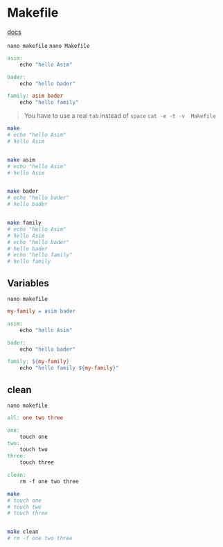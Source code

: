 # Makefile
[docs](https://makefiletutorial.com/)


`nano makefile`
`nano Makefile`
```makefile
asim:
	echo "hello Asim"

bader:
	echo "hello bader"

family: asim bader
	echo "hello family"
```
> You have to use a real `tab` instead of `space`
> `cat -e -t -v  Makefile`

```bash
make
# echo "hello Asim"
# hello Asim


make asim
# echo "hello Asim"
# hello Asim


make bader
# echo "hello bader"
# hello bader


make family
# echo "hello Asim"
# hello Asim
# echo "hello bader"
# hello bader
# echo "hello family"
# hello family
```

## Variables
`nano makefile`
```makefile
my-family = asim bader

asim:
	echo "hello Asim"

bader:
	echo "hello bader"

family: ${my-family}
	echo "hello family ${my-family}"
```


## clean
`nano makefile`
```makefile
all: one two three

one:
	touch one
two:
	touch two
three:
	touch three

clean:
	rm -f one two three
```


```bash
make
# touch one
# touch two
# touch three


make clean
# rm -f one two three
```
